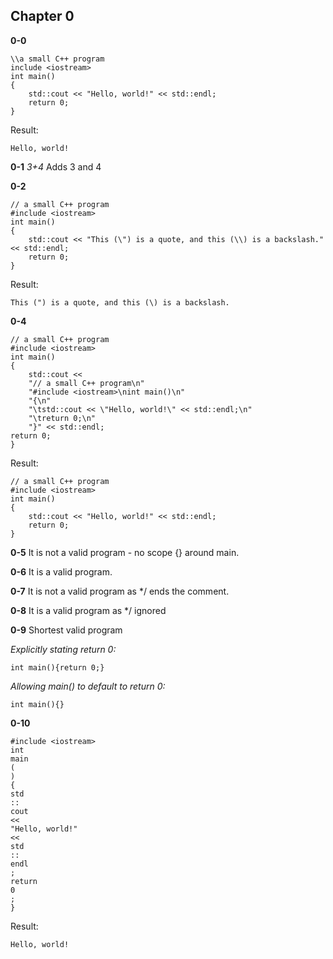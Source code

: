 ## Chapter 0

**0-0** 

	\\a small C++ program
	include <iostream>
	int main()
	{
		std::cout << "Hello, world!" << std::endl;
		return 0;
	}


Result:

	Hello, world!

**0-1** *3+4* Adds 3 and 4

**0-2**

	// a small C++ program
	#include <iostream>
	int main()
	{
    	std::cout << "This (\") is a quote, and this (\\) is a backslash." << std::endl;
    	return 0;
	}

Result:   
  
	This (") is a quote, and this (\) is a backslash.  


**0-4**

	// a small C++ program
	#include <iostream>
	int main()
	{
		std::cout <<
		"// a small C++ program\n"
		"#include <iostream>\nint main()\n"
		"{\n"
		"\tstd::cout << \"Hello, world!\" << std::endl;\n"
		"\treturn 0;\n"
		"}" << std::endl;
    return 0;
	}

Result:

	// a small C++ program
	#include <iostream>
	int main()
	{
		std::cout << "Hello, world!" << std::endl;
		return 0;
	}
 
**0-5** It is not a valid program - no scope {} around main.

**0-6** It is a valid program.

**0-7** It is not a valid program as */ ends the comment.

**0-8** It is a valid program as */ ignored

**0-9** Shortest valid program

*Explicitly stating return 0:*

	int main(){return 0;}

*Allowing main() to default to return 0:*

	int main(){}

**0-10**

  
	#include <iostream>
	int 
	main
	(
	) 
	{
	std
	::
	cout 
	<< 
	"Hello, world!" 
	<< 
	std
	::
	endl
	;
	return 
	0
	;
	}

Result:

	Hello, world!


